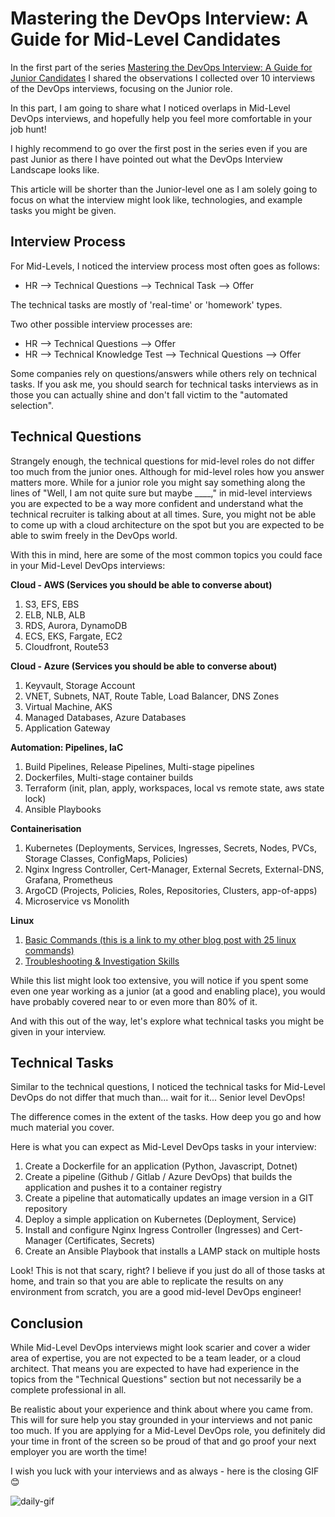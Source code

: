 # Mastering the DevOps Interview: A Guide for Mid-Level Candidates

In the first part of the series [Mastering the DevOps Interview: A Guide for Junior Candidates](https://dev.to/kubeden/mastering-the-devops-interview-a-guide-for-junior-candidates-fe0) I shared the observations I collected over 10 interviews of the DevOps interviews, focusing on the Junior role.

In this part, I am going to share what I noticed overlaps in Mid-Level DevOps interviews, and hopefully help you feel more comfortable in your job hunt!

I highly recommend to go over the first post in the series even if you are past Junior as there I have pointed out what the DevOps Interview Landscape looks like.

This article will be shorter than the Junior-level one as I am solely going to focus on what the interview might look like, technologies, and example tasks you might be given.

## Interview Process

For Mid-Levels, I noticed the interview process most often goes as follows:

- HR --> Technical Questions --> Technical Task --> Offer

The technical tasks are mostly of 'real-time' or 'homework' types.

Two other possible interview processes are:

- HR --> Technical Questions --> Offer
- HR --> Technical Knowledge Test --> Technical Questions --> Offer

Some companies rely on questions/answers while others rely on technical tasks. If you ask me, you should search for technical tasks interviews as in those you can actually shine and don't fall victim to the "automated selection".

## Technical Questions

Strangely enough, the technical questions for mid-level roles do not differ too much from the junior ones. Although for mid-level roles how you answer matters more. While for a junior role you might say something along the lines of "Well, I am not quite sure but maybe ____," in mid-level interviews you are expected to be a way more confident and understand what the technical recruiter is talking about at all times. Sure, you might not be able to come up with a cloud architecture on the spot but you are expected to be able to swim freely in the DevOps world.

With this in mind, here are some of the most common topics you could face in your Mid-Level DevOps interviews:

**Cloud - AWS (Services you should be able to converse about)**

1. S3, EFS, EBS
2. ELB, NLB, ALB
3. RDS, Aurora, DynamoDB
4. ECS, EKS, Fargate, EC2
5. Cloudfront, Route53

**Cloud - Azure (Services you should be able to converse about)**

1. Keyvault, Storage Account
2. VNET, Subnets, NAT, Route Table, Load Balancer, DNS Zones
3. Virtual Machine, AKS
4. Managed Databases, Azure Databases
5. Application Gateway

**Automation: Pipelines, IaC**

1. Build Pipelines, Release Pipelines, Multi-stage pipelines
2. Dockerfiles, Multi-stage container builds
3. Terraform (init, plan, apply, workspaces, local vs remote state, aws state lock)
4. Ansible Playbooks

**Containerisation**

1. Kubernetes (Deployments, Services, Ingresses, Secrets, Nodes, PVCs, Storage Classes, ConfigMaps, Policies)
2. Nginx Ingress Controller, Cert-Manager, External Secrets, External-DNS, Grafana, Prometheus
3. ArgoCD (Projects, Policies, Roles, Repositories, Clusters, app-of-apps)
4. Microservice vs Monolith

**Linux**

1. [Basic Commands (this is a link to my other blog post with 25 linux commands)](https://kubeden.io/blog/25-linux-commands-everybody-should-know)
2. [Troubleshooting & Investigation Skills](https://kubeden.io/blog/top-10-linux-skills-for-landing-a-linux-job)

While this list might look too extensive, you will notice if you spent some even one year working as a junior (at a good and enabling place), you would have probably covered near to or even more than 80% of it.

And with this out of the way, let's explore what technical tasks you might be given in your interview.

## Technical Tasks

Similar to the technical questions, I noticed the technical tasks for Mid-Level DevOps do not differ that much than... wait for it... Senior level DevOps!

The difference comes in the extent of the tasks. How deep you go and how much material you cover.

Here is what you can expect as Mid-Level DevOps tasks in your interview:

1. Create a Dockerfile for an application (Python, Javascript, Dotnet)
2. Create a pipeline (Github / Gitlab / Azure DevOps) that builds the application and pushes it to a container registry
3. Create a pipeline that automatically updates an image version in a GIT repository
4. Deploy a simple application on Kubernetes (Deployment, Service)
5. Install and configure Nginx Ingress Controller (Ingresses) and Cert-Manager (Certificates, Secrets)
6. Create an Ansible Playbook that installs a LAMP stack on multiple hosts

Look! This is not that scary, right? I believe if you just do all of those tasks at home, and train so that you are able to replicate the results on any environment from scratch, you are a good mid-level DevOps engineer!

## Conclusion

While Mid-Level DevOps interviews might look scarier and cover a wider area of expertise, you are not expected to be a team leader, or a cloud architect. That means you are expected to have had experience in the topics from the "Technical Questions" section but not necessarily be a complete professional in all.

Be realistic about your experience and think about where you came from. This will for sure help you stay grounded in your interviews and not panic too much. If you are applying for a Mid-Level DevOps role, you definitely did your time in front of the screen so be proud of that and go proof your next employer you are worth the time!

I wish you luck with your interviews and as always - here is the closing GIF 😊

![daily-gif](https://media.giphy.com/media/v1.Y2lkPTc5MGI3NjExbW1zN3pkY2t4dDRzczQwbnYyZ2VldmlhdHY1NWVod2RleGNpa3YwYSZlcD12MV9pbnRlcm5hbF9naWZfYnlfaWQmY3Q9Zw/GxMOE1Ns0fdy4bfhf6/giphy.gif)